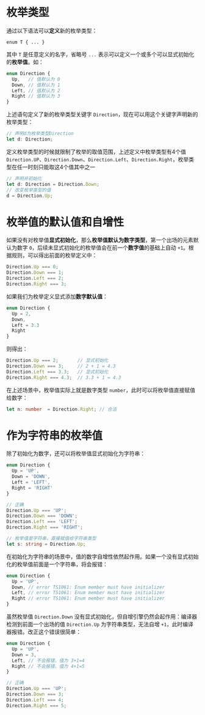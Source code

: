 # 枚举类型

通过以下语法可以**定义**新的枚举类型：

```
enum T { ... }
```

其中 `T` 是任意定义的名字，省略号 `...` 表示可以定义一个或多个可以显式初始化的**枚举值**。如：

```typescript
enum Direction {
  Up,   // 值默认为 0
  Down, // 值默认为 1
  Left, // 值默认为 2
  Right // 值默认为 3
}
```

上述语句定义了新的枚举类型关键字 `Direction`，现在可以用这个关键字声明新的枚举类型：

```typescript
// 声明d为枚举类型Direction
let d: Direction;
```

定义枚举类型的时候就限制了枚举的取值范围，上述定义中枚举类型有4个值 `Direction.UP`、`Direction.Down`、`Direction.Left`、`Direction.Right`，枚举类型在任一时刻只能取这4个值其中之一

```typescript
// 声明并初始化
let d: Direction = Direction.Down;
// 改变枚举类型的值
d = Direction.Up;
```

# 枚举值的默认值和自增性

如果没有对枚举值**显式初始化**，那么**枚举值默认为数字类型**，第一个出场的元素默认为数字 `0`，后续未显式初始化的枚举值会在前一个**数字值**的基础上自动 `+1`。根据规则，可以得出前面的枚举定义中：

```typescript
Direction.Up === 0;
Direction.Down === 1;
Direction.Left === 2;
Direction.Right === 3;
```

如果我们为枚举定义显式添加**数字默认值**：

```typescript
enum Direction {
  Up = 2,
  Down,
  Left = 3.3
  Right
}
```

则得出：

```typescript
Direction.Up === 2;       // 显式初始化
Direction.Down === 3;     // 2 + 1 = 4.3
Direction.Left === 3.3;   // 显式初始化
Direction.Right === 4.3;  // 3.3 + 1 = 4.3
```

在上述场景中，枚举值实际上就是数字类型 `number`，此时可以将枚举值直接赋值给数字：

```typescript
let n: number  = Direction.Right; // 合法
```

# 作为字符串的枚举值

除了初始化为数字，还可以将枚举值显式初始化为字符串：

```typescript
enum Direction {
  Up = 'UP',
  Down = 'DOWN',
  Left = 'LEFT',
  Right = 'RIGHT'
}

// 正确
Direction.Up === 'UP'; 
Direction.Down === 'DOWN';     
Direction.Left === 'LEFT';  
Direction.Right === 'RIGHT'; 

// 枚举值是字符串，直接赋值给字符串类型
let s: string = Direction.Up;  
```

在初始化为字符串的场景中，值的数字自增性依然起作用。如果一个没有显式初始化的枚举值前面是一个字符串，将会报错：

```typescript
enum Direction {
  Up = 'UP',
  Down, // error TS1061: Enum member must have initializer
  Left, // error TS1061: Enum member must have initializer
  Right // error TS1061: Enum member must have initializer
}
```

虽然枚举值 `Direction.Down` 没有显式初始化，但自增引擎仍然会起作用：编译器检测到前面一个出场的值 `Direction.Up` 为字符串类型，无法自增 `+1`，此时编译器报错。改正这个错误很简单：

```typescript
enum Direction {
  Up = 'UP',
  Down = 3,
  Left, // 不会报错，值为 3+1=4
  Right // 不会报错，值为 4+1=5
}

// 正确
Direction.Up === 'UP'; 
Direction.Down === 3;     
Direction.Left === 4;  
Direction.Right === 5; 
```

